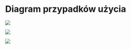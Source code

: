 # Diagram przypadków użycia

![](spec/3_bpm/gracz.png)

![](spec/3_bpm/guest.png)

![](spec/3_bpm/mistrz.png)






